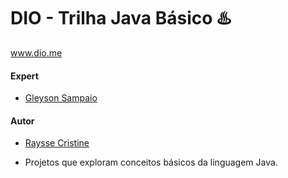 # DIO - Trilha Java Básico :hotsprings:
www.dio.me

#### Expert
- [Gleyson Sampaio](https://github.com/glysns)

#### Autor
- [Raysse Cristine](https://github.com/RaysseCristine)

- Projetos que exploram conceitos básicos da linguagem Java.
